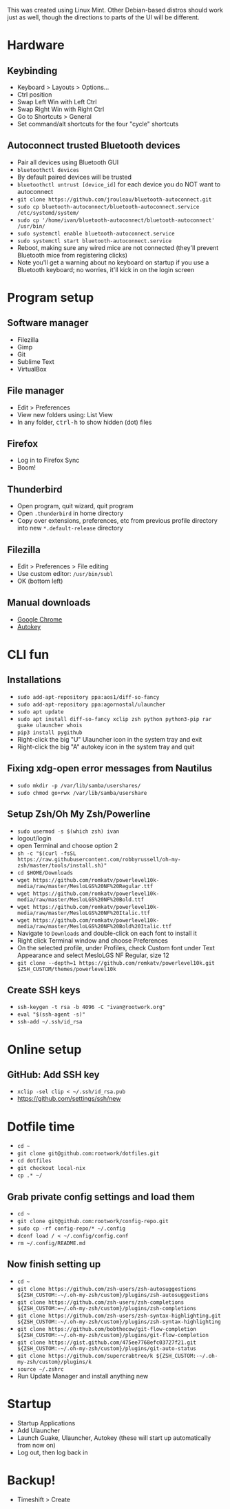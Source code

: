 This was created using Linux Mint. Other Debian-based distros should work just as well, though the directions to parts of the UI will be different.

# Hardware

## Keybinding

* Keyboard > Layouts > Options...
* Ctrl position
* Swap Left Win with Left Ctrl
* Swap Right Win with Right Ctrl
* Go to Shortcuts > General
* Set command/alt shortcuts for the four "cycle" shortcuts

## Autoconnect trusted Bluetooth devices

* Pair all devices using Bluetooth GUI
* `bluetoothctl devices`
* By default paired devices will be trusted
* `bluetoothctl untrust [device_id]` for each device you do NOT want to autoconnect
* `git clone https://github.com/jrouleau/bluetooth-autoconnect.git`
* `sudo cp bluetooth-autoconnect/bluetooth-autoconnect.service /etc/systemd/system/`
* `sudo cp '/home/ivan/bluetooth-autoconnect/bluetooth-autoconnect' /usr/bin/`
* `sudo systemctl enable bluetooth-autoconnect.service`
* `sudo systemctl start bluetooth-autoconnect.service`
* Reboot, making sure any wired mice are not connected (they'll prevent Bluetooth mice from registering clicks)
* Note you'll get a warning about no keyboard on startup if you use a Bluetooth keyboard; no worries, it'll kick in on the login screen

# Program setup

## Software manager

* Filezilla
* Gimp
* Git
* Sublime Text
* VirtualBox

## File manager

* Edit > Preferences
* View new folders using: List View
* In any folder, <kbd>ctrl-h</kbd> to show hidden (dot) files

## Firefox

* Log in to Firefox Sync
* Boom!

## Thunderbird

* Open program, quit wizard, quit program
* Open `.thunderbird` in home directory
* Copy over extensions, preferences, etc from previous profile directory into new `*.default-release` directory

## Filezilla

* Edit > Preferences > File editing
* Use custom editor: `/usr/bin/subl`
* OK (bottom left)

## Manual downloads

* [Google Chrome](https://www.google.com/chrome/)
* [Autokey](https://github.com/autokey/autokey/wiki/Installing#debian-and-derivatives)

# CLI fun

## Installations

* `sudo add-apt-repository ppa:aos1/diff-so-fancy`
* `sudo add-apt-repository ppa:agornostal/ulauncher`
* `sudo apt update`
* `sudo apt install diff-so-fancy xclip zsh python python3-pip rar guake ulauncher whois`
* `pip3 install pygithub`
* Right-click the big "U" Ulauncher icon in the system tray and exit
* Right-click the big "A" autokey icon in the system tray and quit

## Fixing xdg-open error messages from Nautilus
* `sudo mkdir -p /var/lib/samba/usershares/`
* `sudo chmod go+rwx /var/lib/samba/usershare`

## Setup Zsh/Oh My Zsh/Powerline
* `sudo usermod -s $(which zsh) ivan`
* logout/login
* open Terminal and choose option 2
* `sh -c "$(curl -fsSL https://raw.githubusercontent.com/robbyrussell/oh-my-zsh/master/tools/install.sh)"`
* `cd $HOME/Downloads`
* `wget https://github.com/romkatv/powerlevel10k-media/raw/master/MesloLGS%20NF%20Regular.ttf`
* `wget https://github.com/romkatv/powerlevel10k-media/raw/master/MesloLGS%20NF%20Bold.ttf`
* `wget https://github.com/romkatv/powerlevel10k-media/raw/master/MesloLGS%20NF%20Italic.ttf`
* `wget https://github.com/romkatv/powerlevel10k-media/raw/master/MesloLGS%20NF%20Bold%20Italic.ttf`
* Navigate to `Downloads` and double-click on each font to install it
* Right click Terminal window and choose Preferences
* On the selected profile, under Profiles, check Custom font under Text Appearance and select MesloLGS NF Regular, size 12
* `git clone --depth=1 https://github.com/romkatv/powerlevel10k.git $ZSH_CUSTOM/themes/powerlevel10k`

## Create SSH keys

* `ssh-keygen -t rsa -b 4096 -C "ivan@rootwork.org"`
* `eval "$(ssh-agent -s)"`
* `ssh-add ~/.ssh/id_rsa`

# Online setup

## GitHub: Add SSH key

* `xclip -sel clip < ~/.ssh/id_rsa.pub`
* https://github.com/settings/ssh/new

# Dotfile time

* `cd ~`
* `git clone git@github.com:rootwork/dotfiles.git`
* `cd dotfiles`
* `git checkout local-nix`
* `cp .* ~/`

## Grab private config settings and load them

* `cd ~`
* `git clone git@github.com:rootwork/config-repo.git`
* `sudo cp -rf config-repo/* ~/.config`
* `dconf load / < ~/.config/config.conf`
* `rm ~/.config/README.md`

## Now finish setting up

* `cd ~`
* `git clone https://github.com/zsh-users/zsh-autosuggestions ${ZSH_CUSTOM:-~/.oh-my-zsh/custom}/plugins/zsh-autosuggestions`
* `git clone https://github.com/zsh-users/zsh-completions ${ZSH_CUSTOM:=~/.oh-my-zsh/custom}/plugins/zsh-completions`
* `git clone https://github.com/zsh-users/zsh-syntax-highlighting.git ${ZSH_CUSTOM:-~/.oh-my-zsh/custom}/plugins/zsh-syntax-highlighting`
* `git clone https://github.com/bobthecow/git-flow-completion ${ZSH_CUSTOM:-~/.oh-my-zsh/custom}/plugins/git-flow-completion`
* `git clone https://gist.github.com/475ee7768efc03727f21.git ${ZSH_CUSTOM:-~/.oh-my-zsh/custom}/plugins/git-auto-status`
* `git clone https://github.com/supercrabtree/k ${ZSH_CUSTOM:-~/.oh-my-zsh/custom}/plugins/k`
* `source ~/.zshrc`
* Run Update Manager and install anything new

# Startup

* Startup Applications
* Add Ulauncher
* Launch Guake, Ulauncher, Autokey (these will start up automatically from now on)
* Log out, then log back in

# Backup!

* Timeshift > Create
